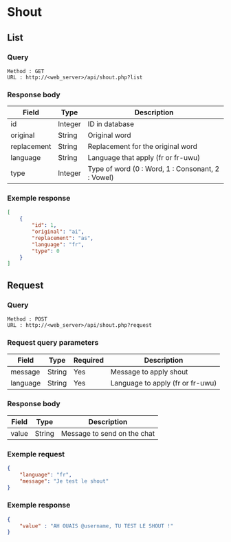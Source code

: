 # Shout

## List

### Query 
```
Method : GET
URL : http://<web_server>/api/shout.php?list
```

### Response body
Field | Type | Description
---|---|---
id | Integer | ID in database
original | String | Original word
replacement | String | Replacement for the original word
language | String | Language that apply (fr or fr-uwu)
type | Integer | Type of word (0 : Word, 1 : Consonant, 2 : Vowel)


### Exemple response
```json
[
    {
        "id": 1,
        "original": "ai",
        "replacement": "as",
        "language": "fr",
        "type": 0
    }
]
```

## Request

### Query 
```
Method : POST
URL : http://<web_server>/api/shout.php?request
```
### Request query parameters
Field | Type | Required | Description
---|---|---|---
message |  String | Yes | Message to apply shout
language | String | Yes | Language to apply (fr or fr-uwu)

### Response body
Field | Type | Description
---|---|---
value | String | Message to send on the chat

### Exemple request
```json
{
    "language": "fr",
    "message": "Je test le shout"
}
```

### Exemple response
```json
{
    "value" : "AH OUAIS @username, TU TEST LE SHOUT !"
}
```
